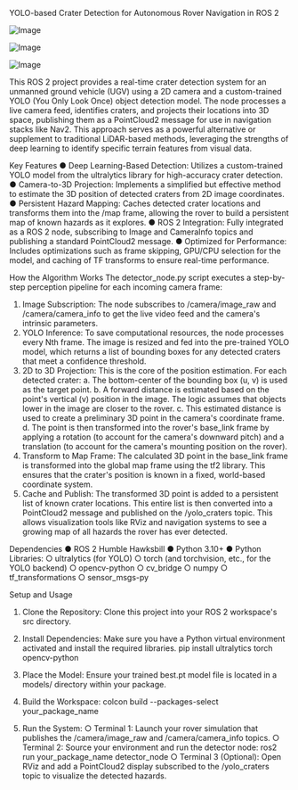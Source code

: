 YOLO-based Crater Detection for Autonomous Rover Navigation in ROS 2

![Image](https://github.com/user-attachments/assets/81f0c7b1-6727-4c4f-9f68-4844e7534e08)

![Image](https://github.com/user-attachments/assets/2d7a3f63-2a14-41b2-aa6d-0d639a36eded)

![Image](https://github.com/user-attachments/assets/6943ba84-9cb0-41a3-afe2-98a97b40a9fe)


This ROS 2 project provides a real-time crater detection system for an unmanned ground vehicle (UGV) using a 2D camera and a custom-trained YOLO (You Only Look Once) object detection model. The node processes a live camera feed, identifies craters, and projects their locations into 3D space, publishing them as a PointCloud2 message for use in navigation stacks like Nav2.
This approach serves as a powerful alternative or supplement to traditional LiDAR-based methods, leveraging the strengths of deep learning to identify specific terrain features from visual data.

Key Features
●	Deep Learning-Based Detection: Utilizes a custom-trained YOLO model from the ultralytics library for high-accuracy crater detection.
●	Camera-to-3D Projection: Implements a simplified but effective method to estimate the 3D position of detected craters from 2D image coordinates.
●	Persistent Hazard Mapping: Caches detected crater locations and transforms them into the /map frame, allowing the rover to build a persistent map of known hazards as it explores.
●	ROS 2 Integration: Fully integrated as a ROS 2 node, subscribing to Image and CameraInfo topics and publishing a standard PointCloud2 message.
●	Optimized for Performance: Includes optimizations such as frame skipping, GPU/CPU selection for the model, and caching of TF transforms to ensure real-time performance.

How the Algorithm Works
The detector_node.py script executes a step-by-step perception pipeline for each incoming camera frame:
1.	Image Subscription: The node subscribes to /camera/image_raw and /camera/camera_info to get the live video feed and the camera's intrinsic parameters.
2.	YOLO Inference: To save computational resources, the node processes every Nth frame. The image is resized and fed into the pre-trained YOLO model, which returns a list of bounding boxes for any detected craters that meet a confidence threshold.
3.	2D to 3D Projection: This is the core of the position estimation. For each detected crater:
a. The bottom-center of the bounding box (u, v) is used as the target point.
b. A forward distance is estimated based on the point's vertical (v) position in the image. The logic assumes that objects lower in the image are closer to the rover.
c. This estimated distance is used to create a preliminary 3D point in the camera's coordinate frame.
d. The point is then transformed into the rover's base_link frame by applying a rotation (to account for the camera's downward pitch) and a translation (to account for the camera's mounting position on the rover).
4.	Transform to Map Frame: The calculated 3D point in the base_link frame is transformed into the global map frame using the tf2 library. This ensures that the crater's position is known in a fixed, world-based coordinate system.
5.	Cache and Publish: The transformed 3D point is added to a persistent list of known crater locations. This entire list is then converted into a PointCloud2 message and published on the /yolo_craters topic. This allows visualization tools like RViz and navigation systems to see a growing map of all hazards the rover has ever detected.

Dependencies
●	ROS 2 Humble Hawksbill
●	Python 3.10+
●	Python Libraries:
○	ultralytics (for YOLO)
○	torch (and torchvision, etc., for the YOLO backend)
○	opencv-python
○	cv_bridge
○	numpy
○	tf_transformations
○	sensor_msgs-py

Setup and Usage
1.	Clone the Repository: Clone this project into your ROS 2 workspace's src directory.
2.	Install Dependencies: Make sure you have a Python virtual environment activated and install the required libraries.
pip install ultralytics torch opencv-python
3.	Place the Model: Ensure your trained best.pt model file is located in a models/ directory within your package.
4.	Build the Workspace:
colcon build --packages-select your_package_name

5.	Run the System:
○	Terminal 1: Launch your rover simulation that publishes the /camera/image_raw and /camera/camera_info topics.
○	Terminal 2: Source your environment and run the detector node:
  ros2 run your_package_name detector_node
○	Terminal 3 (Optional): Open RViz and add a PointCloud2 display subscribed to the /yolo_craters topic to visualize the detected hazards.
